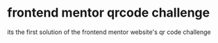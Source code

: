 # frontend mentor qrcode challenge
 its the first solution of the frontend mentor website's qr code challenge
